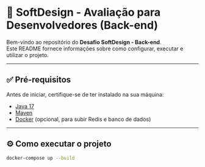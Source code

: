 # 🚀 SoftDesign - Avaliação para Desenvolvedores (Back-end)

Bem-vindo ao repositório do **Desafio SoftDesign - Back-end**.  
Este README fornece informações sobre como configurar, executar e utilizar o projeto.

---

## ✅ Pré-requisitos

Antes de iniciar, certifique-se de ter instalado na sua máquina:

- [Java 17](https://www.oracle.com/java/technologies/javase/jdk17-archive-downloads.html)
- [Maven](https://maven.apache.org/)
- [Docker](https://www.docker.com/) (opcional, para subir Redis e banco de dados)

---

## ⚙️ Como executar o projeto

```bash
docker-compose up --build
```
